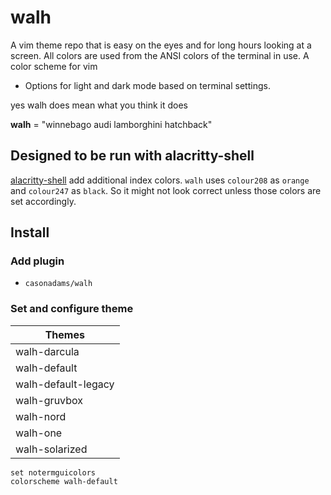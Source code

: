 # walh

A vim theme repo that is easy on the eyes and for long hours looking at a
screen. All colors are used from the ANSI colors of the terminal in use. A color
scheme for vim

- Options for light and dark mode based on terminal settings.

yes walh does mean what you think it does

**walh** = "winnebago audi lamborghini hatchback"

## Designed to be run with alacritty-shell

[alacritty-shell](https://github.com/casonadams/alacritty-shell) add additional
index colors. `walh` uses `colour208` as `orange` and `colour247` as `black`.
So it might not look correct unless those colors are set accordingly.

## Install

### Add plugin

- `casonadams/walh`

### Set and configure theme

| Themes              |
| ------------------- |
| walh-darcula        |
| walh-default        |
| walh-default-legacy |
| walh-gruvbox        |
| walh-nord           |
| walh-one            |
| walh-solarized      |

```init.vim
set notermguicolors
colorscheme walh-default
```
